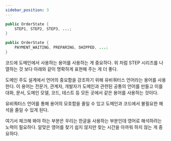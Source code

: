 ```yaml
---
sidebar_position: 3
---
```


```java
public OrderState {
	STEP1, STEP2, STEP3, ...;
}

public OrderState {
	PAYMENT_WAITING, PREPARING, SHIPPED, ...;
}
```

코드에 도메인에서 사용하는 용어를 사용하는 게 중요하다. 위 처럼 STEP 시리즈를 나열하는 것 보다 아래와 같이 명확하게 표현해 주는 게 더 좋다.

도메인 주도 설계에서 언어의 중요함을 강조하기 위해 유비쿼터스 언어라는 용어를 사용한다. 이 용어는 전문가, 관계자, 개발자가 도메인과 관련된 공통의 언어를 만들고 이를 대화, 문서, 도메인 모델, 코드, 테스트 등 모든 곳에서 같은 용어를 사용하는 것이다.

유비쿼터스 언어를 통해 용어의 모호함을 줄일 수 있고 도메인과 코드에서 불필요한 해석을 줄일 수 있게 된다.

여기서 체크해 봐야 하는 부분은 우리는 한글을 사용하는 부분인데 영어로 해석하려는 노력이 필요하다. 알맞은 영어를 찾기 쉽지 않지만 찾는 시간을 아까워 하지 않는 게 중요하다.